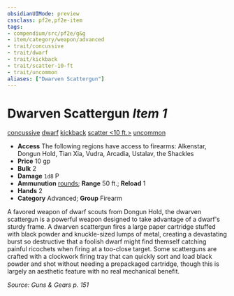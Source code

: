 ```yaml
---
obsidianUIMode: preview
cssclass: pf2e,pf2e-item
tags:
- compendium/src/pf2e/g&g
- item/category/weapon/advanced
- trait/concussive
- trait/dwarf
- trait/kickback
- trait/scatter-10-ft
- trait/uncommon
aliases: ["Dwarven Scattergun"]
---
```

# Dwarven Scattergun *Item 1*  
[concussive](/rules/traits/concussive-g-g.md)  [dwarf](/rules/traits/dwarf.md)  [kickback](/rules/traits/kickback-g-g.md)  [scatter <10 ft.>](/rules/traits/scatter-g-g.md)  [uncommon](/rules/traits/uncommon.md)  

- **Access** The following regions have access to firearms: Alkenstar, Dongun Hold, Tian Xia, Vudra, Arcadia, Ustalav, the Shackles
- **Price** 10 gp
- **Bulk** 2
- **Damage** `1d8` P
- **Ammunution** [rounds](/compendium/equipment/items/round-5-g-g.md); **Range** 50 ft.; **Reload** 1
- **Hands** 2
- **Category** Advanced; **Group** Firearm 

A favored weapon of dwarf scouts from Dongun Hold, the dwarven scattergun is a powerful weapon designed to take advantage of a dwarf's sturdy frame. A dwarven scattergun fires a large paper cartridge stuffed with black powder and knuckle-sized lumps of metal, creating a devastating burst so destructive that a foolish dwarf might find themself catching painful ricochets when firing at a too-close target. Some scatterguns are crafted with a clockwork firing tray that can quickly sort and load black powder and shot without needing a prepackaged cartridge, though this is largely an aesthetic feature with no real mechanical benefit.

*Source: Guns & Gears p. 151*